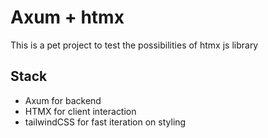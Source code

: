 # Axum + htmx
This is a pet project to test the possibilities of htmx js library
## Stack
- Axum for backend
- HTMX for client interaction
- tailwindCSS for fast iteration on styling
